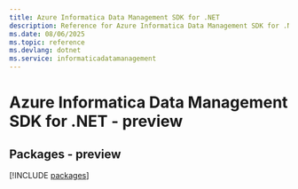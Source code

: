 ```yaml
---
title: Azure Informatica Data Management SDK for .NET
description: Reference for Azure Informatica Data Management SDK for .NET
ms.date: 08/06/2025
ms.topic: reference
ms.devlang: dotnet
ms.service: informaticadatamanagement
---
```

# Azure Informatica Data Management SDK for .NET - preview
## Packages - preview
[!INCLUDE [packages](informatica-data-management-index.md)]
